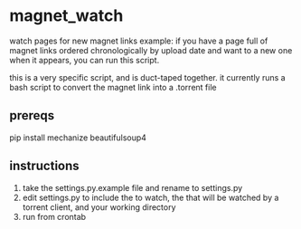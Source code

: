 magnet_watch
============

watch pages for new magnet links
example: if you have a page full of magnet links ordered chronologically by
upload date and want to a new one when it appears, you can run this script.

this is a very specific script, and is duct-taped together. it currently
runs a bash script to convert the magnet link into a .torrent file

prereqs
-------
pip install mechanize beautifulsoup4

instructions
------------
1. take the settings.py.example file and rename to settings.py
2. edit settings.py to include the to watch, the that will be watched by a
   torrent client, and your working directory
3. run from crontab
